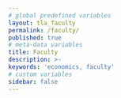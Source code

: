 ```yaml
---
# global predefined variables
layout: tla_faculty
permalink: /faculty/
published: true
# meta-data variables
title: Faculty
description: >-
keywords: 'economics, faculty'
# custom variables
sidebar: false
---
```

